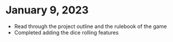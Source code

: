 # January 9, 2023
  * Read through the project outline and the rulebook of the game 
  * Completed adding the dice rolling features 
